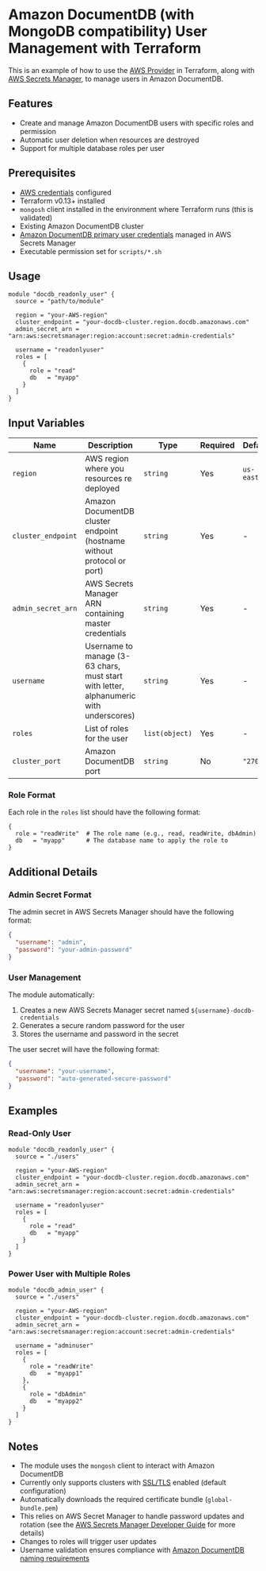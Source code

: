 # Amazon DocumentDB (with MongoDB compatibility) User Management with Terraform

This is an example of how to use the [AWS Provider](https://registry.terraform.io/providers/hashicorp/aws/latest/docs) in Terraform, along with [AWS Secrets Manager](https://aws.amazon.com/secrets-manager/), to manage users in Amazon DocumentDB.

## Features

- Create and manage Amazon DocumentDB users with specific roles and permission
- Automatic user deletion when resources are destroyed
- Support for multiple database roles per user

## Prerequisites

- [AWS credentials](https://registry.terraform.io/providers/hashicorp/aws/latest/docs#authentication-and-configuration) configured
- Terraform v0.13+ installed
- `mongosh` client installed in the environment where Terraform runs (this is validated)
- Existing Amazon DocumentDB cluster
- [Amazon DocumentDB primary user credentials](https://docs.aws.amazon.com/documentdb/latest/developerguide/docdb-secrets-manager.html) managed in AWS Secrets Manager
- Executable permission set for `scripts/*.sh`

## Usage

```hcl
module "docdb_readonly_user" {
  source = "path/to/module"
  
  region = "your-AWS-region"
  cluster_endpoint = "your-docdb-cluster.region.docdb.amazonaws.com"
  admin_secret_arn = "arn:aws:secretsmanager:region:account:secret:admin-credentials"
  
  username = "readonlyuser"
  roles = [
    {
      role = "read"
      db   = "myapp"
    }
  ]
}
```

## Input Variables

| Name | Description | Type | Required | Default |
|------|-------------|------|----------|---------|
| `region` | AWS region where you resources re deployed | `string` | Yes | `us-east-1` |
| `cluster_endpoint` | Amazon DocumentDB cluster endpoint (hostname without protocol or port) | `string` | Yes | - |
| `admin_secret_arn` | AWS Secrets Manager ARN containing master credentials | `string` | Yes | - |
| `username` | Username to manage (3-63 chars, must start with letter, alphanumeric with underscores) | `string` | Yes | - |
| `roles` | List of roles for the user | `list(object)` | Yes | - |
| `cluster_port` | Amazon DocumentDB port | `string` | No | `"27017"` |

### Role Format

Each role in the `roles` list should have the following format:

```hcl
{
  role = "readWrite"  # The role name (e.g., read, readWrite, dbAdmin)
  db   = "myapp"      # The database name to apply the role to
}
```

## Additional Details

### Admin Secret Format
The admin secret in AWS Secrets Manager should have the following format:
```json
{
  "username": "admin",
  "password": "your-admin-password"
}
```

### User Management
The module automatically:
1. Creates a new AWS Secrets Manager secret named `${username}-docdb-credentials`
2. Generates a secure random password for the user
3. Stores the username and password in the secret

The user secret will have the following format:
```json
{
  "username": "your-username",
  "password": "auto-generated-secure-password"
}
```

## Examples

### Read-Only User
```hcl
module "docdb_readonly_user" {
  source = "./users"
  
  region = "your-AWS-region"
  cluster_endpoint = "your-docdb-cluster.region.docdb.amazonaws.com"
  admin_secret_arn = "arn:aws:secretsmanager:region:account:secret:admin-credentials"
  
  username = "readonlyuser"
  roles = [
    {
      role = "read"
      db   = "myapp"
    }
  ]
}
```

### Power User with Multiple Roles
```hcl
module "docdb_admin_user" {
  source = "./users"
  
  region = "your-AWS-region"
  cluster_endpoint = "your-docdb-cluster.region.docdb.amazonaws.com"
  admin_secret_arn = "arn:aws:secretsmanager:region:account:secret:admin-credentials"
  
  username = "adminuser"
  roles = [
    {
      role = "readWrite"
      db   = "myapp1"
    },
    {
      role = "dbAdmin"
      db   = "myapp2"
    }
  ]
}
```

## Notes

- The module uses the `mongosh` client to interact with Amazon DocumentDB
- Currently only supports clusters with [SSL/TLS](https://docs.aws.amazon.com/documentdb/latest/developerguide/security.encryption.ssl.html) enabled (default configuration)
- Automatically downloads the required certificate bundle (`global-bundle.pem`)
- This relies on AWS Secret Manager to handle password updates and rotation (see the [AWS Secrets Manager Developer Guide](https://docs.aws.amazon.com/secretsmanager/latest/userguide/rotating-secrets.html) for more details)
- Changes to roles will trigger user updates
- Username validation ensures compliance with [Amazon DocumentDB naming requirements](https://docs.aws.amazon.com/documentdb/latest/developerguide/limits.html#limits-naming_constraints)
